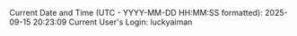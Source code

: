 Current Date and Time (UTC - YYYY-MM-DD HH:MM:SS formatted): 2025-09-15 20:23:09
Current User's Login: luckyaiman
